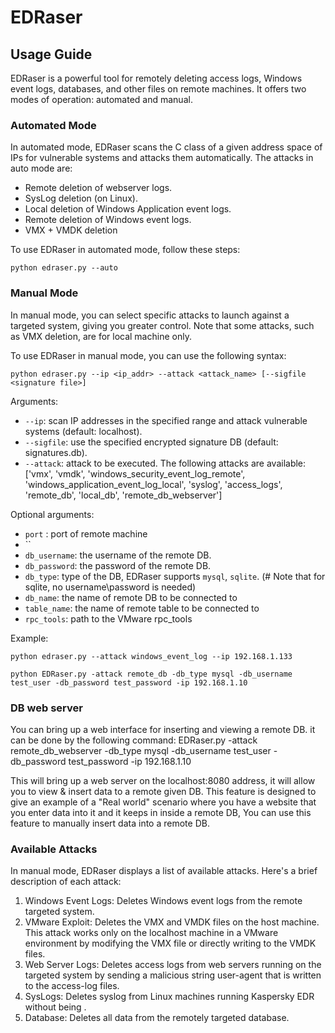 # EDRaser

## Usage Guide

EDRaser is a powerful tool for remotely deleting access logs, Windows event logs, databases, and other files on remote machines.
It offers two modes of operation: automated and manual.

### Automated Mode

In automated mode, EDRaser scans the C class of a given address space of IPs for vulnerable systems and attacks them automatically. 
The attacks in auto mode are:

- Remote deletion of webserver logs.
- SysLog deletion (on Linux).
- Local deletion of Windows Application event logs.
- Remote deletion of Windows event logs.
- VMX + VMDK deletion

To use EDRaser in automated mode, follow these steps:

```
python edraser.py --auto
```

### Manual Mode

In manual mode, you can select specific attacks to launch against a targeted system, giving you greater control.
Note that some attacks, such as VMX deletion, are for local machine only.

To use EDRaser in manual mode, you can use the following syntax:

```
python edraser.py --ip <ip_addr> --attack <attack_name> [--sigfile <signature file>]
```

Arguments:
- `--ip`: scan IP addresses in the specified range and attack vulnerable systems (default: localhost).
- `--sigfile`: use the specified encrypted signature DB (default: signatures.db).
- `--attack`: attack to be executed. The following attacks are available: ['vmx', 'vmdk', 'windows_security_event_log_remote',
                   'windows_application_event_log_local', 'syslog', 
                   'access_logs', 'remote_db', 'local_db', 'remote_db_webserver']

Optional arguments:
- `port` : port of remote machine
- ``
- `db_username`: the username of the remote DB.
- `db_password`: the password of the remote DB.
- `db_type`: type of the DB, EDRaser supports `mysql`, `sqlite`. (# Note that for sqlite, no username\password is needed)
- `db_name`: the name of remote DB to be connected to
- `table_name`: the name of remote table to be connected to
- `rpc_tools`: path to the VMware rpc_tools


Example:

```
python edraser.py --attack windows_event_log --ip 192.168.1.133 

python EDRaser.py -attack remote_db -db_type mysql -db_username test_user -db_password test_password -ip 192.168.1.10
```


### DB web server
You can bring up a web interface for inserting and viewing a remote DB.
it can be done by the following command:
EDRaser.py -attack remote_db_webserver -db_type mysql -db_username test_user -db_password test_password -ip 192.168.1.10

This will bring up a web server on the localhost:8080 address, it will allow you to view & insert data to a remote given DB.
This feature is designed to give an example of a "Real world" scenario where you have a website that you enter data into it and it keeps in inside a remote DB, You can use this feature to manually insert data into a remote DB.

### Available Attacks

In manual mode, EDRaser displays a list of available attacks. Here's a brief description of each attack:

1. Windows Event Logs: Deletes Windows event logs from the remote targeted system.
2. VMware Exploit: Deletes the VMX and VMDK files on the host machine. This attack works only on the localhost machine in a VMware environment by modifying the VMX file or directly writing to the VMDK files.
3. Web Server Logs: Deletes access logs from web servers running on the targeted system by sending a malicious string user-agent that is written to the access-log files.
4. SysLogs: Deletes syslog from Linux machines running Kaspersky EDR without being .
5. Database: Deletes all data from the remotely targeted database.

